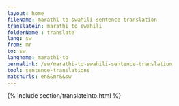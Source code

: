 ```yaml
---
layout: home
fileName: marathi-to-swahili-sentence-translation
translatein: marathi_to_swahili
folderName : translate
lang: sw
from: mr
to: sw
langname: marathi-to
permalink: /sw/marathi-to-swahili-sentence-translation
tool: sentence-translations
matchurls: en&&mr&&sw
---
```

{% include section/translateinto.html %}
